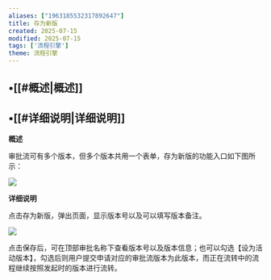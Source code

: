 ```yaml
---
aliases: ["1963185532317892647"]
title: 存为新版
created: 2025-07-15
modified: 2025-07-15
tags: ['流程引擎']
theme: 流程引擎
---
```


## •[[#概述|概述]]

## •[[#详细说明|详细说明]]

**概述**

审批流可有多个版本，但多个版本共用一个表单，存为新版的功能入口如下图所示：

![](https://myhelpdoc.oss-cn-heyuan.aliyuncs.com/mdimages/21d5edcf97d84ee34dd8aba0258d1246.jpg)

**详细说明**

点击存为新版，弹出页面，显示版本号以及可以填写版本备注。

![](https://myhelpdoc.oss-cn-heyuan.aliyuncs.com/mdimages/6bcc35da223c8e952ed854bd03139504.jpg)

点击保存后，可在顶部审批名称下查看版本号以及版本信息；也可以勾选【设为活动版本】，勾选后则用户提交申请对应的审批流版本为此版本，而正在流转中的流程继续按照发起时的版本进行流转。

